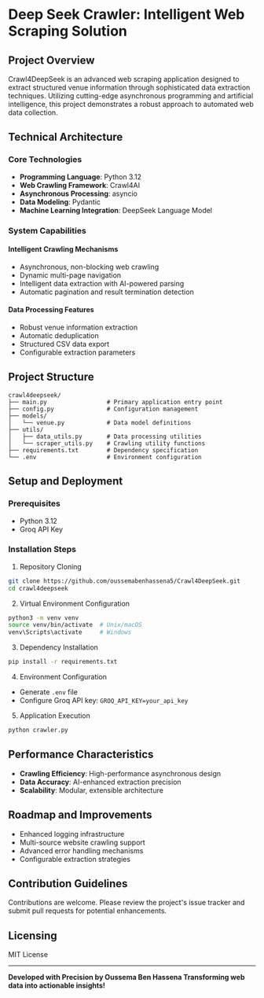 # Deep Seek Crawler: Intelligent Web Scraping Solution

## Project Overview

Crawl4DeepSeek is an advanced web scraping application designed to extract structured venue information through sophisticated data extraction techniques. Utilizing cutting-edge asynchronous programming and artificial intelligence, this project demonstrates a robust approach to automated web data collection.

## Technical Architecture

### Core Technologies
- **Programming Language**: Python 3.12
- **Web Crawling Framework**: Crawl4AI
- **Asynchronous Processing**: asyncio
- **Data Modeling**: Pydantic
- **Machine Learning Integration**: DeepSeek Language Model

### System Capabilities

#### Intelligent Crawling Mechanisms
- Asynchronous, non-blocking web crawling
- Dynamic multi-page navigation
- Intelligent data extraction with AI-powered parsing
- Automatic pagination and result termination detection

#### Data Processing Features
- Robust venue information extraction
- Automatic deduplication
- Structured CSV data export
- Configurable extraction parameters

## Project Structure

```
crawl4deepseek/
├── main.py                 # Primary application entry point
├── config.py               # Configuration management
├── models/
│   └── venue.py            # Data model definitions
├── utils/
│   ├── data_utils.py       # Data processing utilities
│   └── scraper_utils.py    # Crawling utility functions
├── requirements.txt        # Dependency specification
└── .env                    # Environment configuration
```

## Setup and Deployment

### Prerequisites
- Python 3.12
- Groq API Key

### Installation Steps

1. Repository Cloning
```bash
git clone https://github.com/oussemabenhassena5/Crawl4DeepSeek.git
cd crawl4deepseek
```

2. Virtual Environment Configuration
```bash
python3 -m venv venv
source venv/bin/activate  # Unix/macOS
venv\Scripts\activate     # Windows
```

3. Dependency Installation
```bash
pip install -r requirements.txt
```

4. Environment Configuration
- Generate `.env` file
- Configure Groq API key: `GROQ_API_KEY=your_api_key`

5. Application Execution
```bash
python crawler.py
```

## Performance Characteristics

- **Crawling Efficiency**: High-performance asynchronous design
- **Data Accuracy**: AI-enhanced extraction precision
- **Scalability**: Modular, extensible architecture

## Roadmap and Improvements

- Enhanced logging infrastructure
- Multi-source website crawling support
- Advanced error handling mechanisms
- Configurable extraction strategies

## Contribution Guidelines

Contributions are welcome. Please review the project's issue tracker and submit pull requests for potential enhancements.

## Licensing

MIT License

---

**Developed with Precision by Oussema Ben Hassena Transforming web data into actionable insights!**
